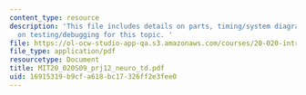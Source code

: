 ```yaml
---
content_type: resource
description: 'This file includes details on parts, timing/system diagrams, and examples
  on testing/debugging for this topic. '
file: https://ol-ocw-studio-app-qa.s3.amazonaws.com/courses/20-020-introduction-to-biological-engineering-design-spring-2009/16915319b9cfa618bc17326ff2e3fee0_MIT20_020S09_prj12_neuro_td.pdf
file_type: application/pdf
resourcetype: Document
title: MIT20_020S09_prj12_neuro_td.pdf
uid: 16915319-b9cf-a618-bc17-326ff2e3fee0
---
```

